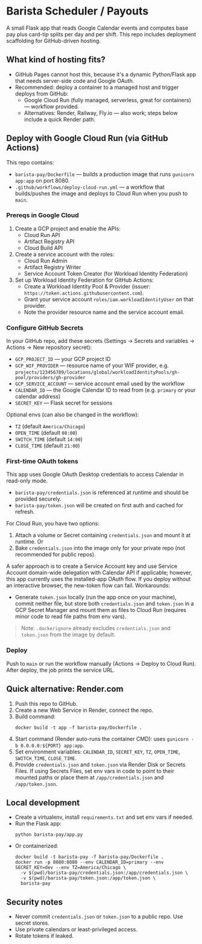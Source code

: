 # Barista Scheduler / Payouts

A small Flask app that reads Google Calendar events and computes base pay plus card-tip splits per day and per shift. This repo includes deployment scaffolding for GitHub-driven hosting.

## What kind of hosting fits?

- GitHub Pages cannot host this, because it's a dynamic Python/Flask app that needs server-side code and Google OAuth.
- Recommended: deploy a container to a managed host and trigger deploys from GitHub:
  - Google Cloud Run (fully managed, serverless, great for containers) — workflow provided.
  - Alternatives: Render, Railway, Fly.io — also work; steps below include a quick Render path.

## Deploy with Google Cloud Run (via GitHub Actions)

This repo contains:
- `barista-pay/Dockerfile` — builds a production image that runs `gunicorn app:app` on port 8080.
- `.github/workflows/deploy-cloud-run.yml` — a workflow that builds/pushes the image and deploys to Cloud Run when you push to `main`.

### Prereqs in Google Cloud
1. Create a GCP project and enable the APIs:
   - Cloud Run API
   - Artifact Registry API
   - Cloud Build API
2. Create a service account with the roles:
   - Cloud Run Admin
   - Artifact Registry Writer
   - Service Account Token Creator (for Workload Identity Federation)
3. Set up Workload Identity Federation for GitHub Actions:
   - Create a Workload Identity Pool & Provider (issuer: `https://token.actions.githubusercontent.com`).
   - Grant your service account `roles/iam.workloadIdentityUser` on that provider.
   - Note the provider resource name and the service account email.

### Configure GitHub Secrets
In your GitHub repo, add these secrets (Settings → Secrets and variables → Actions → New repository secret):
- `GCP_PROJECT_ID` — your GCP project ID
- `GCP_WIF_PROVIDER` — resource name of your WIF provider, e.g. `projects/123456789/locations/global/workloadIdentityPools/gh-pool/providers/gh-provider`
- `GCP_SERVICE_ACCOUNT` — service account email used by the workflow
- `CALENDAR_ID` — the Google Calendar ID to read from (e.g. `primary` or your calendar address)
- `SECRET_KEY` — Flask secret for sessions

Optional envs (can also be changed in the workflow):
- `TZ` (default `America/Chicago`)
- `OPEN_TIME` (default `08:00`)
- `SWITCH_TIME` (default `14:00`)
- `CLOSE_TIME` (default `21:00`)

### First-time OAuth tokens
This app uses Google OAuth Desktop credentials to access Calendar in read-only mode.
- `barista-pay/credentials.json` is referenced at runtime and should be provided securely.
- `barista-pay/token.json` will be created on first auth and cached for refresh.

For Cloud Run, you have two options:
1. Attach a volume or Secret containing `credentials.json` and mount it at runtime. Or
2. Bake `credentials.json` into the image only for your private repo (not recommended for public repos).

A safer approach is to create a Service Account key and use Service Account domain-wide delegation with Calendar API if applicable; however, this app currently uses the installed-app OAuth flow. If you deploy without an interactive browser, the new-token flow can fail. Workarounds:
- Generate `token.json` locally (run the app once on your machine), commit neither file, but store both `credentials.json` and `token.json` in a GCP Secret Manager and mount them as files to Cloud Run (requires minor code to read file paths from env vars).

> Note: `.dockerignore` already excludes `credentials.json` and `token.json` from the image by default.

### Deploy
Push to `main` or run the workflow manually (Actions → Deploy to Cloud Run). After deploy, the job prints the service URL.

## Quick alternative: Render.com
1. Push this repo to GitHub.
2. Create a new Web Service in Render, connect the repo.
3. Build command:
   ```
   docker build -t app -f barista-pay/Dockerfile .
   ```
4. Start command (Render auto-runs the container CMD): uses `gunicorn -b 0.0.0.0:${PORT} app:app`.
5. Set environment variables: `CALENDAR_ID`, `SECRET_KEY`, `TZ`, `OPEN_TIME`, `SWITCH_TIME`, `CLOSE_TIME`.
6. Provide `credentials.json` and `token.json` via Render Disk or Secrets Files. If using Secrets Files, set env vars in code to point to their mounted paths or place them at `/app/credentials.json` and `/app/token.json`.

## Local development
- Create a virtualenv, install `requirements.txt` and set env vars if needed.
- Run the Flask app:
  ```
  python barista-pay/app.py
  ```
- Or containerized:
  ```
  docker build -t barista-pay -f barista-pay/Dockerfile .
  docker run -p 8080:8080 --env CALENDAR_ID=primary --env SECRET_KEY=dev --env TZ=America/Chicago \
    -v $(pwd)/barista-pay/credentials.json:/app/credentials.json \
    -v $(pwd)/barista-pay/token.json:/app/token.json \
    barista-pay
  ```

## Security notes
- Never commit `credentials.json` or `token.json` to a public repo. Use secret stores.
- Use private calendars or least-privileged access.
- Rotate tokens if leaked.
